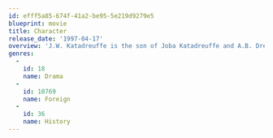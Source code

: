 ```yaml
---
id: efff5a85-674f-41a2-be95-5e219d9279e5
blueprint: movie
title: Character
release_date: '1997-04-17'
overview: 'J.W. Katadreuffe is the son of Joba Katadreuffe and A.B. Drevenhaven. Though fully neglected by Joba, Dreverhaven ensures the succesfull career of his son. Mostly unseen, though he sues his son a few times. The son Katadreuffe succeeds, but at great costs.'
genres:
  -
    id: 18
    name: Drama
  -
    id: 10769
    name: Foreign
  -
    id: 36
    name: History
---
```

